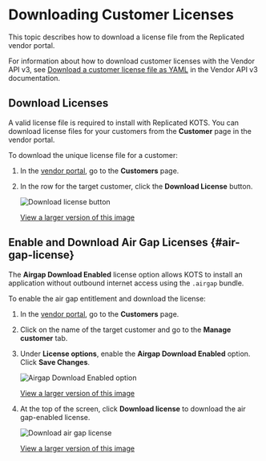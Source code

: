# Downloading Customer Licenses

This topic describes how to download a license file from the Replicated vendor portal.

For information about how to download customer licenses with the Vendor API v3, see [Download a customer license file as YAML](https://replicated-vendor-api.readme.io/reference/downloadlicense) in the Vendor API v3 documentation.

## Download Licenses

A valid license file is required to install with Replicated KOTS. You can download license files for your customers from the **Customer** page in the vendor portal.

To download the unique license file for a customer:

1. In the [vendor portal](https://vendor.replicated.com), go to the **Customers** page.
1. In the row for the target customer, click the **Download License** button.

    ![Download license button](/images/download-license-button.png)

    [View a larger version of this image](/images/download-license-button.png)

## Enable and Download Air Gap Licenses {#air-gap-license}

The **Airgap Download Enabled** license option allows KOTS to install an application without outbound internet access using the `.airgap` bundle.

To enable the air gap entitlement and download the license:

1. In the [vendor portal](https://vendor.replicated.com), go to the **Customers** page.

1. Click on the name of the target customer and go to the **Manage customer** tab.

1. Under **License options**, enable the **Airgap Download Enabled** option. Click **Save Changes**.

     ![Airgap Download Enabled option](/images/airgap-download-enabled.png)

     [View a larger version of this image](/images/airgap-download-enabled.png)

1. At the top of the screen, click **Download license** to download the air gap-enabled license.

     ![Download air gap license](/images/download-airgap-license.png)

     [View a larger version of this image](/images/download-airgap-license.png)